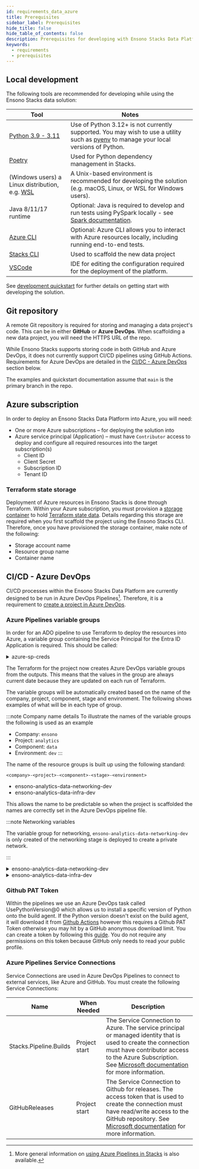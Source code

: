 ```yaml
---
id: requirements_data_azure
title: Prerequisites
sidebar_label: Prerequisites
hide_title: false
hide_table_of_contents: false
description: Prerequisites for developing with Ensono Stacks Data Platform
keywords:
  - requirements
  - prerequisites 
---
```


## Local development

The following tools are recommended for developing while using the Ensono Stacks data solution:

| Tool                                                                                                   | Notes                                                                                                                                                                   |
|--------------------------------------------------------------------------------------------------------|-------------------------------------------------------------------------------------------------------------------------------------------------------------------------|
| [Python 3.9 - 3.11](https://www.python.org/downloads/)                                                 | Use of Python 3.12+ is not currently supported. You may wish to use a utility such as [pyenv](https://pypi.org/project/pyenv/) to manage your local versions of Python. |
| [Poetry](https://python-poetry.org/docs/)                                                              | Used for Python dependency management in Stacks.                                                                                                                        |
| (Windows users) a Linux distribution, e.g. [WSL](https://docs.microsoft.com/en-us/windows/wsl/install) | A Unix-based environment is recommended for developing the solution (e.g. macOS, Linux, or WSL for Windows users).                                                      |
| Java 8/11/17 runtime                                                                                   | Optional: Java is required to develop and run tests using PySpark locally - see [Spark documentation](https://spark.apache.org/docs/latest/).                           |
| [Azure CLI](https://learn.microsoft.com/en-us/cli/azure/install-azure-cli)                             | Optional: Azure CLI allows you to interact with Azure resources locally, including running end-to-end tests.                                                            |
| [Stacks CLI](https://github.com/Ensono/stacks-cli) | Used to scaffold the new data project |
| [VSCode](https://code.visualstudio.com/Download) | IDE for editing the configuration required for the deployment of the platform. |

See [development quickstart](./dev_quickstart_data_azure.md) for further details on getting start with developing the solution.

## Git repository

A remote Git repository is required for storing and managing a data project's code. This can be in either **GitHub** or **Azure DevOps**. When scaffolding a new data project, you will need the HTTPS URL of the repo.

While Ensono Stacks supports storing code in both GitHub and Azure DevOps, it does not currently support CI/CD pipelines using GitHub Actions. Requirements for Azure DevOps are detailed in the [CI/DC - Azure DevOps](#cicd---azure-devops) section below.

The examples and quickstart documentation assume that `main` is the primary branch in the repo.

## Azure subscription

In order to deploy an Ensono Stacks Data Platform into Azure, you will need:

* One or more Azure subscriptions – for deploying the solution into
* Azure service principal (Application) – must have `Contributor` access to deploy and configure all required resources into the target subscription(s)
  * Client ID
  * Client Secret
  * Subscription ID
  * Tenant ID

### Terraform state storage

Deployment of Azure resources in Ensono Stacks is done through Terraform. Within your Azure subscription, you must provision a [storage container](https://learn.microsoft.com/en-us/azure/storage/blobs/blob-containers-portal) to hold [Terraform state data](https://developer.hashicorp.com/terraform/language/state). Details regarding this storage are required when you first scaffold the project using the Ensono Stacks CLI. Therefore, once you have provisioned the storage container, make note of the following:

* Storage account name
* Resource group name
* Container name

## CI/CD - Azure DevOps

CI/CD processes within the Ensono Stacks Data Platform are currently designed to be run in Azure DevOps Pipelines[^1]. Therefore, it is a requirement to [create a project in Azure DevOps](https://learn.microsoft.com/en-us/azure/devops/organizations/projects/create-project?view=azure-devops&tabs=browser).

[^1]: More general information on [using Azure Pipelines in Stacks](/docs/infrastructure/azure/pipelines/azure_devops) is also available.

### Azure Pipelines variable groups

In order for an ADO pipeline to use Terraform to deploy the resources into Azure, a variable group containing the Service Principal for the Entra ID Application is required. This should be called:

<details>
  <summary>azure-sp-creds</summary>

| Variable Name                    | Description                                  |
|----------------------------------|----------------------------------------------|
| ARM_CLIENT_ID               | Client ID of the service princiapl             |
| ARM_CLIENT_SECRET               | Secret associated with the specific Client ID            |
| ARM_SUBSCRIPTION_ID               | ID of the subscription that the Service Principal has access to                            |
| ARM_TENANT_ID | Azure tenant that the specific subscription belongs to                             |
| AZDO_PERSONAL_ACCESS_TOKEN                   | Azure DevOps PAT token so that Terraform can create the the variable groups                               |
</details>

<p />

The Terraform for the project now creates Azure DevOps variable groups from the outputs. This means that the values in the group are always current date because they are updated on each run of Terraform.

The variable groups will be automatically created based on the name of the company, project, component, stage and environment. The following shows examples of what will be in each type of group.

:::note Company name details
To illustrate the names of the variable groups the following is used as an example

* Company: `ensono`
* Project: `analytics`
* Component: `data`
* Environment: `dev`
:::

The name of the resource groups is built up using the following standard:

```
<company>-<project>-<component>-<stage>-<environment>
```

* ensono-analytics-data-networking-dev
* ensono-analytics-data-infra-dev

This allows the name to be predictable so when the project is scaffolded the names are correctly set in the Azure DevOps pipeline file.

:::note Networking variables

The variable group for networking, `ensono-analytics-data-networking-dev` is only created of the networking stage is deployed to create a private network.

:::

<details>
  <summary>ensono-analytics-data-networking-dev</summary>

| Variable Name | Description | Example |
|---------------|-------------|---------|
| adf_private_nsg_subnet_association_id | ID of the subnet association for private NSG | /subscriptions/36ad8b14-a636-4c43-9278-7905d8af8f17/resourceGroups/ensono-data-euw-data-dev-network/providers/Microsoft.Network/virtualNetworks/ensono-data-euw-data-dev/subnets/ensono-data-euw-data-dev-adf-priv |
| adf_public_nsg_subnet_association_id | ID of the subnet association for public NSG | /subscriptions/36ad8b14-a636-4c43-9278-7905d8af8f17/resourceGroups/ensono-data-euw-data-dev-network/providers/Microsoft.Network/virtualNetworks/ensono-data-euw-data-dev/subnets/ensono-data-euw-data-dev-adf-pub |
| ado_agent_pool_name | Name of the agent pool that has been created in ADO | ensono-data-euw-hub-agent-pool |
| ado_create_variable_group | Whether variable groups have been created | true |
| ado_org_url | URL of the ADO organisation | https://dev.azure.com/ensonodigitaluk |
| ado_project_id | Name of the project in ADO that vbariable groups and agent pools have been aligned to | Stacks |
| build_agent_subnet_name | Name of the build agent subnet | build-agent |
| dns_zone_resource_group_name | Name of the resource group for the DNS zone | ensono-data-euw-hub |
| enable_private_networks | Whether private networks have been enabled | true |
| hub_resource_group_name | Name of the hub resource group | ensono-data-euw-hub |
| hub_vnet_name | Name of the hub resource group | ensono-data-euw-hub |
| name_company | Name of the company | ensono |
| nat_gateway_id | Resource ID of the NAT gatewaty | /subscriptions/36ad8b14-a636-4c43-9278-7905d8af8f17/resourceGroups/ensono-data-euw-data-dev-network/providers/Microsoft.Network/natGateways/ensono-data-euw-data-dev |
| nat_gateway_pip_id | Resource ID of the NAT gateway public IP address | /subscriptions/36ad8b14-a636-4c43-9278-7905d8af8f17/resourceGroups/ensono-data-euw-data-dev-network/providers/Microsoft.Network/publicIPAddresses/ensono-data-euw-data-dev |
| pe_subnet_id | Resource ID of the private endpoint subnet | /subscriptions/36ad8b14-a636-4c43-9278-7905d8af8f17/resourceGroups/ensono-data-euw-data-dev-network/providers/Microsoft.Network/virtualNetworks/ensono-data-euw-data-dev/subnets/ensono-data-euw-data-dev-pe |
| pe_subnet_name | Name of the private endpoint subnet | ensono-data-euw-data-dev-pe |
| pe_subnet_prefix | Network prefix of the private endpoint subnet | ["10.3.1.0/24"] |
| private_subnet_name | Name of the ADF private subnet  | ensono-data-euw-data-dev-adf-priv |
| private_subnet_prefix | Subnet prefix of the ADF private subnet | ["10.3.3.0/24"] |
| public_subnet_name | Name of the public ADF network | ensono-data-euw-data-dev-adf-pub |
| public_subnet_prefix | Subnet prefix of the ADF public network | ["10.3.4.0/24"] |
| vnet_name | Name of the main virtual network | ensono-data-euw-data-dev |
| vnet_resource_group_name | Name of the virtual network resource group | ensono-data-euw-data-dev-network |

</details>

<details>
  <summary>ensono-analytics-data-infra-dev</summary>

| Variable Name | Description | Example |
|---------------|-------------|---------|
| adb_databricks_hosturl | Azure Databricks host url | https://adb-1145164413853524.4.azuredatabricks.net/ |
| adb_databricks_id | Resource ID of the Azure Databricks | /subscriptions/36ad8b14-a636-4c43-9278-7905d8af8f17/resourceGroups/ensono-data-euw-data-dev/providers/Microsoft.Databricks/workspaces/ensono-data-euw-data |
| adf_integration_runtime_name | Name of the Azure Datafactory runtime | adf-managed-vnet-runtime |
| adf_name | Name of the Azure Datafactory | "ensono-data-euw-data" |
| adls_dfs_endpoints | Endpoints of the Azure Data Lake Storage distriubuted file system | ["https://ensodatadeveuwdatatbynco.dfs.core.windows.net/","https://ensodatadeveuwdatatbynad.dfs.core.windows.net/"] |
| adls_storage_account_endpoints | Endpoints of the Azure Data Lake Storage account endpoints| ["https://ensodatadeveuwdatatbynco.blob.core.windows.net/","https://ensodatadeveuwdatatbynad.blob.core.windows.net/"] |
| adls_storage_accounts | List of the Azure Data Lake storage accounts | ["ensodatadeveuwdatatbynco","ensodatadeveuwdatatbynad"] |
| key_vault_id | Resource ID of the Azure Key Vault | /subscriptions/36ad8b14-a636-4c43-9278-7905d8af8f17/resourceGroups/ensono-data-euw-data-dev/providers/Microsoft.KeyVault/vaults/enso-datadeveuw-datatbyn |
| key_vault_uri | URl of the deployed key vault | https://enso-datadeveuw-datatbyn.vault.azure.net/ |
| kv_name | Name of the key vault | enso-datadeveuw-datatbyn |
| private_endpoint_list | List of the private endpoints | `{"adb":"/subscriptions/36ad8b14-a636-4c43-9278-7905d8af8f17/resourceGroups/ensono-data-euw-data-dev/providers/Microsoft.Databricks/workspaces/ensono-data-euw-data","adls":"/subscriptions/36ad8b14-a636-4c43-9278-7905d8af8f17/resourceGroups/ensono-data-euw-data-dev/providers/Microsoft.Storage/storageAccounts/ensodatadeveuwdatatbynad","blob":"/subscriptions/36ad8b14-a636-4c43-9278-7905d8af8f17/resourceGroups/ensono-data-euw-data-dev/providers/Microsoft.Storage/storageAccounts/ensodatadeveuwdatatbynco","kv":"/subscriptions/36ad8b14-a636-4c43-9278-7905d8af8f17/resourceGroups/ensono-data-euw-data-dev/providers/Microsoft.KeyVault/vaults/enso-datadeveuw-datatbyn","sql":"/subscriptions/36ad8b14-a636-4c43-9278-7905d8af8f17/resourceGroups/ensono-data-euw-data-dev/providers/Microsoft.Sql/servers/ensonodataeuwdatatbynsql"}` |
| resource_group_name | Name of the resopurce group for this endpoint | ensono-data-euw-data-dev |
| sql_admin_password | Password for the SQL server | 123456789abcde |

</details>

### Github PAT Token

Within the pipelines we use an Azure DevOps task called UsePythonVersion@0 which allows us to install a specific version of Python onto the build agent. If the Python version doesn't exist on the build agent, it will download it from [Github Actions](https://github.com/actions/python-versions) however this requires a Github PAT Token otherwise you may hit by a GitHub anonymous download limit.
You can create a token by following this [guide](https://docs.github.com/en/authentication/keeping-your-account-and-data-secure/managing-your-personal-access-tokens).
You do not require any permissions on this token because GitHub only needs to read your public profile.

### Azure Pipelines Service Connections

Service Connections are used in Azure DevOps Pipelines to connect to external services, like Azure and GitHub.
You must create the following Service Connections:

| Name                   | When Needed   | Description                                                                                                                                                                                                                                                                                                                  |
|------------------------|---------------|------------------------------------------------------------------------------------------------------------------------------------------------------------------------------------------------------------------------------------------------------------------------------------------------------------------------------|
| Stacks.Pipeline.Builds | Project start | The Service Connection to Azure. The service principal or managed identity that is used to create the connection must have contributor access to the Azure Subscription. See [Microsoft documentation](https://learn.microsoft.com/en-us/azure/devops/pipelines/library/connect-to-azure?view=azure-devops) for more information.               |
| GitHubReleases         | Project start | The Service Connection to Github for releases. The access token that is used to create the connection must have read/write access to the GitHub repository. See [Microsoft documentation](https://learn.microsoft.com/en-us/azure/devops/pipelines/library/service-endpoints?view=azure-devops#github-service-connection) for more information. |
